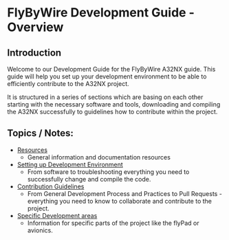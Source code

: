 # FlyByWire Development Guide - Overview

## Introduction

Welcome to our Development Guide for the FlyByWire A32NX guide. This guide will help you set up your development environment to be able to efficiently contribute to the A32NX project.

It is structured in a series of sections which are basing on each other starting with the necessary software and tools, downloading and compiling the A32NX successfully to guidelines how to contribute within the project.


##  Topics / Notes:

- [Resources](resources.md)
    - General information and documentation resources
- [Setting up Development Environment](setup-environment.md)
    - From software to troubleshooting everything you need to successfully change and compile the code.
- [Contribution Guidelines](contribute.md)
    - From General Development Process and Practices to Pull Requests - everything you need to know to collaborate and contribute to the project.
- [Specific Development areas](specific.md)
    - Information for specific parts of the project like the flyPad or avionics.

